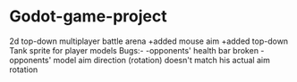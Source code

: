 # Godot-game-project
2d top-down multiplayer battle arena
+added mouse aim
+added top-down Tank sprite for player models
Bugs:-
-opponents' health bar broken
-opponents' model aim direction (rotation) doesn't match his actual aim rotation
